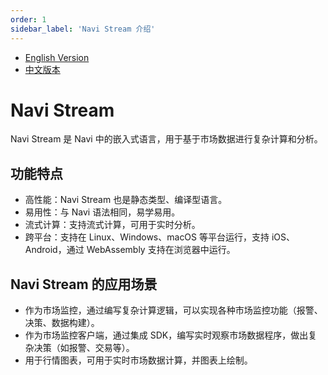 ```yaml
---
order: 1
sidebar_label: 'Navi Stream 介绍'
---
```


- [English Version](/navi-stream/)
- [中文版本](/zh-CN/navi-stream/)

# Navi Stream

Navi Stream 是 Navi 中的嵌入式语言，用于基于市场数据进行复杂计算和分析。

## 功能特点

- 高性能：Navi Stream 也是静态类型、编译型语言。
- 易用性：与 Navi 语法相同，易学易用。
- 流式计算：支持流式计算，可用于实时分析。
- 跨平台：支持在 Linux、Windows、macOS 等平台运行，支持 iOS、Android，通过 WebAssembly 支持在浏览器中运行。

## Navi Stream 的应用场景

- 作为市场监控，通过编写复杂计算逻辑，可以实现各种市场监控功能（报警、决策、数据构建）。
- 作为市场监控客户端，通过集成 SDK，编写实时观察市场数据程序，做出复杂决策（如报警、交易等）。
- 用于行情图表，可用于实时市场数据计算，并图表上绘制。
